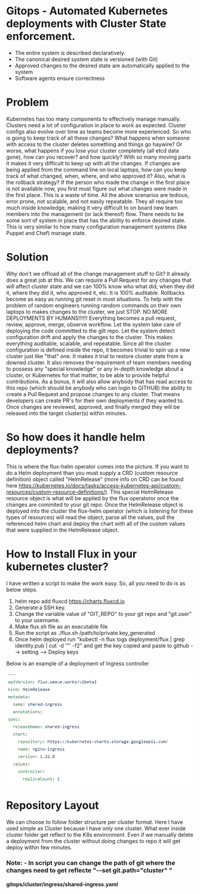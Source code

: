 # Gitops - Automated Kubernetes deployments with Cluster State enforcement. 
* The entire system is described declaratively.
* The canonical desired system state is versioned (with Git)
* Approved changes to the desired state are automatically applied to the system
* Software agents ensure correctness
# Problem
Kubernetes has too many components to effectively manage manually. Clusters need a lot of configuration in place to work as expected. Cluster configs also evolve over time as teams become more experienced. So who is going to keep track of all these changes?
What happens when someone with access to the cluster deletes something and things go haywire? Or worse, what happens if you lose your cluster completely (all etcd data gone), how can you recover? and how quickly?
With so many moving parts it makes it very difficult to keep up with all the changes. If changes are being applied from the command line on local laptops, how can you keep track of what changed, when, where, and who approved it? Also, what is the rollback strategy? If the person who made the change in the first place is not available now, you first must figure out what changes were made in the first place. This is a waste of time.
All the above scenarios are tedious, error prone, not scalable, and not easily repeatable. They all require too much inside knowledge, making it very difficult to on board new team members into the management (or lack thereof) flow.
There needs to be some sort of system in place that has the ability to enforce desired state. This is very similar to how many configuration management systems (like Puppet and Chef) manage state.
# Solution
Why don't we offload all of the change management stuff to Git? It already does a great job at this. We can require a Pull Request for any changes that will affect cluster state and we can 100% know who what did, when they did it, where they did it, who approved it, etc. It is 100% auditable.
Rollbacks become as easy as running git reset in most situations.
To help with the problem of random engineers running random commands on their own laptops to makes changes to the cluster, we just STOP. NO MORE DEPLOYMENTS BY HUMANS!!!!!! Everything becomes a pull request, review, approve, merge, observe workflow.
Let the system take care of deploying the code committed to the gilt repo. Let the system detect configuration drift and apply the changes to the cluster.
This makes everything auditable, scalable, and repeatable. Since all the cluster configuration is defined inside the repo, it becomes trivial to spin up a new cluster just like "that" one. It makes it trial to restore cluster state from a downed cluster. It also removes the requirement of team members needing to possess any "special knowledge" or any in-depth knowledge about a cluster, or Kubernetes for that matter, to be able to provide helpful contributions.
As a bonus, it will also allow anybody that has read access to this repo (which should be anybody who can login to GITHUB) the ability to create a Pull Request and propose changes to any cluster. That means developers can create PR's for their own deployments if they wanted to. Once changes are reviewed, approved, and finally merged they will be released into the target cluster(s) within minutes.
# So how does it handle helm deployments?
This is where the flux-helm operator comes into the picture. If you want to do a Helm deployment than you must supply a CRD (custom resource definition) object called "HelmRelease" (more info on CRD can be found here https://kubernetes.io/docs/tasks/access-kubernetes-api/custom-resources/custom-resource-definitions/). This special HelmRelease resource object is what will be applied by the flux operatoror once the changes are commited to your git repo. Once the HelmRelease object is deployed into the cluster the flux-helm operator (which is listening for these types of resources) will read the object, parse all the values, pull the referenced helm chart and deploy the chart with all of the custom values that were supplied in the HelmRelease object.

# How to Install Flux in your kubernetes cluster?
I have written a script to make the work easy. So, all you need to do is as below steps.

1. helm repo add fluxcd https://charts.fluxcd.io 
2. Generate a SSH key.
3. Change the variable value of "GIT_REPO" to your git repo and "git.user" to your username.
4. Make flux.sh file as an executable file
5. Run the script as ./flux.sh /path/to/private.key_generated
6. Once helm deployed run "kubectl -n flux logs deployment/flux | grep identity.pub | cut -d '"' -f2" and get the key copied and paste to github --> setting --> Deploy keys

Below is an example of a deployment of Ingress controller

![alt text](https://github.com/iflan7744/gitops/blob/master/ingress-controller-gitops.png)

# Repository Layout
We can choose to follow folder structure per cluster format. Here I have used simple as Cluster because I have only one cluster. What ever inside cluster folder get reflect to the K8s environment. Even if we manually delete a deployment from the cluster without doing changes to repo it will get deploy within few minutes.

### Note: - In script you can change the path of git where the changes need to get reflecte  "--set git.path="cluster" "

#### gitops/cluster/ingress/shared-ingress.yaml



